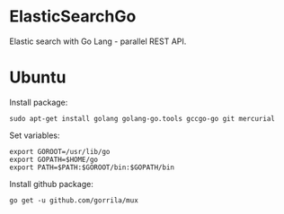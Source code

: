 # ElasticSearchGo
Elastic search with Go Lang - parallel REST API.

# Ubuntu
Install package:
```
sudo apt-get install golang golang-go.tools gccgo-go git mercurial
```

Set variables:
```
export GOROOT=/usr/lib/go
export GOPATH=$HOME/go
export PATH=$PATH:$GOROOT/bin:$GOPATH/bin
```
Install github package:
```
go get -u github.com/gorrila/mux
```
